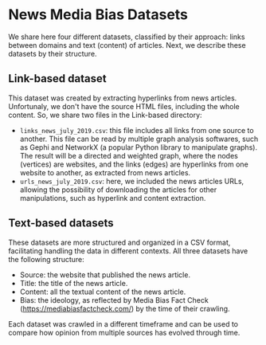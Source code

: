 # News Media Bias Datasets

We share here four different datasets, classified by their approach: links between domains and text (content) of articles. Next, we describe these datasets by their structure.

## Link-based dataset

This dataset was created by extracting hyperlinks from news articles. Unfortunaly, we don't have the source HTML files, including the whole content. So, we share two files in the Link-based directory:

* `links_news_july_2019.csv`: this file includes all links from one source to another. This file can be read by multiple graph analysis softwares, such as Gephi and NetworkX (a popular Python library to manipulate graphs). The result will be a directed and weighted graph, where the nodes (vertices) are websites, and the links (edges) are hyperlinks from one website to another, as extracted from news articles.
* `urls_news_july_2019.csv`: here, we included the news articles URLs, allowing the possibility of downloading the articles for other manipulations, such as hyperlink and content extraction.

## Text-based datasets

These datasets are more structured and organized in a CSV format, facilitating handling the data in different contexts. All three datasets have the following structure:

* Source: the website that published the news article.
* Title: the title of the news article.
* Content: all the textual content of the news article.
* Bias: the ideology, as reflected by Media Bias Fact Check (https://mediabiasfactcheck.com/) by the time of their crawling.

Each dataset was crawled in a different timeframe and can be used to compare how opinion from multiple sources has evolved through time.
